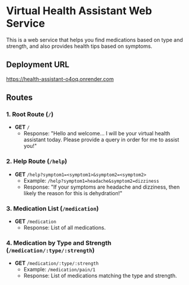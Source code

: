 # Virtual Health Assistant Web Service

This is a web service that helps you find medications based on type and strength, and also provides health tips based on symptoms.

## Deployment URL
https://health-assistant-o4oq.onrender.com

## Routes
### 1. Root Route (`/`)
- **GET** `/`  
  - Response: "Hello and welcome... I will be your virtual health assistant today. Please provide a query in order for me to assist you!"

### 2. Help Route (`/help`)
- **GET** `/help?symptom1=<symptom1>&symptom2=<symptom2>`  
  - Example: `/help?symptom1=headache&symptom2=dizziness`  
  - Response: "If your symptoms are headache and dizziness, then likely the reason for this is dehydration!"

### 3. Medication List (`/medication`)
- **GET** `/medication`  
  - Response: List of all medications.

### 4. Medication by Type and Strength (`/medication/:type/:strength`)
- **GET** `/medication/:type/:strength`  
  - Example: `/medication/pain/1`  
  - Response: List of medications matching the type and strength.

